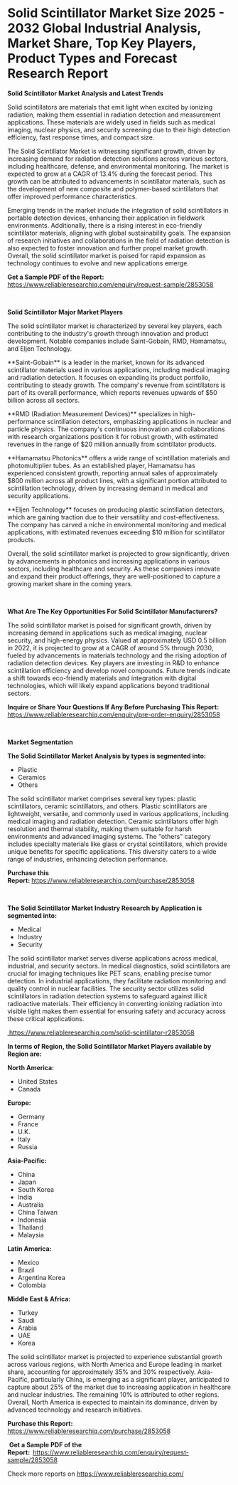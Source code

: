 <p><h1>Solid Scintillator Market Size 2025 - 2032 Global Industrial Analysis, Market Share, Top Key Players, Product Types and Forecast Research Report</h1></p><p><strong>Solid Scintillator Market Analysis and Latest Trends</strong></p>
<p><p>Solid scintillators are materials that emit light when excited by ionizing radiation, making them essential in radiation detection and measurement applications. These materials are widely used in fields such as medical imaging, nuclear physics, and security screening due to their high detection efficiency, fast response times, and compact size.</p><p>The Solid Scintillator Market is witnessing significant growth, driven by increasing demand for radiation detection solutions across various sectors, including healthcare, defense, and environmental monitoring. The market is expected to grow at a CAGR of 13.4% during the forecast period. This growth can be attributed to advancements in scintillator materials, such as the development of new composite and polymer-based scintillators that offer improved performance characteristics.</p><p>Emerging trends in the market include the integration of solid scintillators in portable detection devices, enhancing their application in fieldwork environments. Additionally, there is a rising interest in eco-friendly scintillator materials, aligning with global sustainability goals. The expansion of research initiatives and collaborations in the field of radiation detection is also expected to foster innovation and further propel market growth. Overall, the solid scintillator market is poised for rapid expansion as technology continues to evolve and new applications emerge.</p></p>
<p><strong>Get a Sample PDF of the Report:&nbsp;</strong> <a href="https://www.reliableresearchiq.com/enquiry/request-sample/2853058?utm_campaign=3193&utm_medium=2&utm_source=Github&utm_content=ia&utm_term=11032025&utm_id=solid-scintillator">https://www.reliableresearchiq.com/enquiry/request-sample/2853058</a></p>
<p>&nbsp;</p>
<p><strong>Solid Scintillator Major Market Players</strong></p>
<p><p>The solid scintillator market is characterized by several key players, each contributing to the industry's growth through innovation and product development. Notable companies include Saint-Gobain, RMD, Hamamatsu, and Eljen Technology. </p><p>**Saint-Gobain** is a leader in the market, known for its advanced scintillator materials used in various applications, including medical imaging and radiation detection. It focuses on expanding its product portfolio, contributing to steady growth. The company's revenue from scintillators is part of its overall performance, which reports revenues upwards of $50 billion across all sectors.</p><p>**RMD (Radiation Measurement Devices)** specializes in high-performance scintillation detectors, emphasizing applications in nuclear and particle physics. The company's continuous innovation and collaborations with research organizations position it for robust growth, with estimated revenues in the range of $20 million annually from scintillator products.</p><p>**Hamamatsu Photonics** offers a wide range of scintillation materials and photomultiplier tubes. As an established player, Hamamatsu has experienced consistent growth, reporting annual sales of approximately $800 million across all product lines, with a significant portion attributed to scintillation technology, driven by increasing demand in medical and security applications.</p><p>**Eljen Technology** focuses on producing plastic scintillation detectors, which are gaining traction due to their versatility and cost-effectiveness. The company has carved a niche in environmental monitoring and medical applications, with estimated revenues exceeding $10 million for scintillator products.</p><p>Overall, the solid scintillator market is projected to grow significantly, driven by advancements in photonics and increasing applications in various sectors, including healthcare and security. As these companies innovate and expand their product offerings, they are well-positioned to capture a growing market share in the coming years.</p></p>
<p>&nbsp;</p>
<p><strong>What Are The Key Opportunities For Solid Scintillator Manufacturers?</strong></p>
<p><p>The solid scintillator market is poised for significant growth, driven by increasing demand in applications such as medical imaging, nuclear security, and high-energy physics. Valued at approximately USD 0.5 billion in 2022, it is projected to grow at a CAGR of around 5% through 2030, fueled by advancements in materials technology and the rising adoption of radiation detection devices. Key players are investing in R&D to enhance scintillation efficiency and develop novel compounds. Future trends indicate a shift towards eco-friendly materials and integration with digital technologies, which will likely expand applications beyond traditional sectors.</p></p>
<p><strong>Inquire or Share Your Questions If Any Before Purchasing This Report:</strong> <a href="https://www.reliableresearchiq.com/enquiry/pre-order-enquiry/2853058?utm_campaign=3193&utm_medium=2&utm_source=Github&utm_content=ia&utm_term=11032025&utm_id=solid-scintillator">https://www.reliableresearchiq.com/enquiry/pre-order-enquiry/2853058</a></p>
<p>&nbsp;</p>
<p><strong>Market Segmentation</strong></p>
<p><strong>The Solid Scintillator Market Analysis by types is segmented into:</strong></p>
<p><ul><li>Plastic</li><li>Ceramics</li><li>Others</li></ul></p>
<p><p>The solid scintillator market comprises several key types: plastic scintillators, ceramic scintillators, and others. Plastic scintillators are lightweight, versatile, and commonly used in various applications, including medical imaging and radiation detection. Ceramic scintillators offer high resolution and thermal stability, making them suitable for harsh environments and advanced imaging systems. The "others" category includes specialty materials like glass or crystal scintillators, which provide unique benefits for specific applications. This diversity caters to a wide range of industries, enhancing detection performance.</p></p>
<p><strong>Purchase this Report:&nbsp;</strong><a href="https://www.reliableresearchiq.com/purchase/2853058?utm_campaign=3193&utm_medium=2&utm_source=Github&utm_content=ia&utm_term=11032025&utm_id=solid-scintillator">https://www.reliableresearchiq.com/purchase/2853058</a></p>
<p>&nbsp;</p>
<p><strong>The Solid Scintillator Market Industry Research by Application is segmented into:</strong></p>
<p><ul><li>Medical</li><li>Industry</li><li>Security</li></ul></p>
<p><p>The solid scintillator market serves diverse applications across medical, industrial, and security sectors. In medical diagnostics, solid scintillators are crucial for imaging techniques like PET scans, enabling precise tumor detection. In industrial applications, they facilitate radiation monitoring and quality control in nuclear facilities. The security sector utilizes solid scintillators in radiation detection systems to safeguard against illicit radioactive materials. Their efficiency in converting ionizing radiation into visible light makes them essential for ensuring safety and accuracy across these critical applications.</p></p>
<p><a href="https://www.reliableresearchiq.com/solid-scintillator-r2853058?utm_campaign=3193&utm_medium=2&utm_source=Github&utm_content=ia&utm_term=11032025&utm_id=solid-scintillator">&nbsp;https://www.reliableresearchiq.com/solid-scintillator-r2853058</a></p>
<p><strong>In terms of Region, the Solid Scintillator Market Players available by Region are:</strong></p>
<p>
    <p> <strong> North America: </strong>
        <ul>
            <li>United States</li>
            <li>Canada</li>
        </ul>
        </p> 
    <p> <strong> Europe: </strong>
        <ul>
            <li>Germany</li>
            <li>France</li>
            <li>U.K.</li>
            <li>Italy</li>
            <li>Russia</li>
        </ul>
        </p> 
    <p> <strong> Asia-Pacific: </strong>
        <ul>
            <li>China</li>
            <li>Japan</li>
            <li>South Korea</li>
            <li>India</li>
            <li>Australia</li>
            <li>China Taiwan</li>
            <li>Indonesia</li>
            <li>Thailand</li>
            <li>Malaysia</li>
        </ul>
        </p> 
    <p> <strong> Latin America: </strong>
        <ul>
            <li>Mexico</li>
            <li>Brazil</li>
            <li>Argentina Korea</li>
            <li>Colombia</li>
        </ul>
        </p> 
    <p> <strong> Middle East & Africa: </strong>
        <ul>
            <li>Turkey</li>
            <li>Saudi</li>
            <li>Arabia</li>
            <li>UAE</li>
            <li>Korea</li>
        </ul>
    </p>
    </p>
<p><p>The solid scintillator market is projected to experience substantial growth across various regions, with North America and Europe leading in market share, accounting for approximately 35% and 30% respectively. Asia-Pacific, particularly China, is emerging as a significant player, anticipated to capture about 25% of the market due to increasing application in healthcare and nuclear industries. The remaining 10% is attributed to other regions. Overall, North America is expected to maintain its dominance, driven by advanced technology and research initiatives.</p></p>
<p><strong>Purchase this Report: </strong><a href="https://www.reliableresearchiq.com/purchase/2853058?utm_campaign=3193&utm_medium=2&utm_source=Github&utm_content=ia&utm_term=11032025&utm_id=solid-scintillator">https://www.reliableresearchiq.com/purchase/2853058</a></p>
<p>&nbsp;<strong>Get a Sample PDF of the Report:&nbsp;&nbsp;</strong><a href="https://www.reliableresearchiq.com/enquiry/request-sample/2853058?utm_campaign=3193&utm_medium=2&utm_source=Github&utm_content=ia&utm_term=11032025&utm_id=solid-scintillator">https://www.reliableresearchiq.com/enquiry/request-sample/2853058</a></p>
<p><strong></strong></p>
<p>Check more reports on <a href="https://www.reliableresearchiq.com/?utm_campaign=3193&utm_medium=2&utm_source=Github&utm_content=ia&utm_term=11032025&utm_id=solid-scintillator">https://www.reliableresearchiq.com/</a></p>